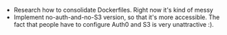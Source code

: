 - Research how to consolidate Dockerfiles. Right now it's kind of messy
- Implement no-auth-and-no-S3 version, so that it's more accessible. The fact that people have to configure Auth0 and S3 is very unattractive :).